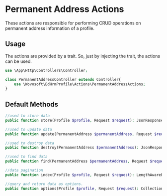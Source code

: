 # Permanent Address Actions

These actions are responsible for performing CRUD operations on permanent address information of a profile.

## Usage

The actions are provided by a trait. So, just by injecting the trait, the actions can be used.

```php
use \App\Http\Controllers\Controller;

class PermanentAddressController extends Controller{
    use \Wovosoft\BdHrmProfile\Actions\PermanentAddressActions;
}
```

## Default Methods

```php
//used to store data
public function store(Profile $profile, Request $request): JsonResponse

//used to update data
public function update(PermanentAddress $permanentAddress, Request $request): JsonResponse

//used to destroy data
public function destroy(PermanentAddress $permanentAddress): JsonResponse

//used to find data
public function find(PermanentAddress $permanentAddress, Request $request): string

//data pagination
public function index(Profile $profile, Request $request): LengthAwarePaginator

//query and return data as options.
public function options(Profile $profile, Request $request): Collection|array
```
